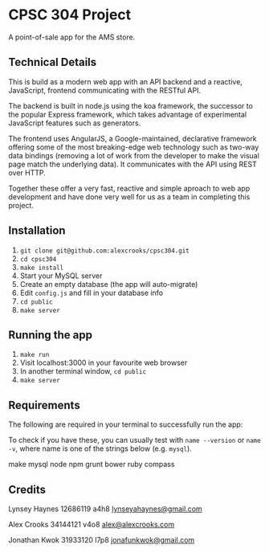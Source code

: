 # CPSC 304 Project

A point-of-sale app for the AMS store.

## Technical Details

This is build as a modern web app with an API backend and a reactive, JavaScript,
frontend communicating with the RESTful API.

The backend is built in node.js using the koa framework, the successor to the
popular Express framework, which takes advantage of experimental JavaScript
features such as generators.

The frontend uses AngularJS, a Google-maintained, declarative framework offering
some of the most breaking-edge web technology such as two-way data bindings
(removing a lot of work from the developer to make the visual page match the
underlying data). It communicates with the API using REST over HTTP.

Together these offer a very fast, reactive and simple aproach to web app
development and have done very well for us as a team in completing this project.

## Installation

1. `git clone git@github.com:alexcrooks/cpsc304.git`
2. `cd cpsc304`
3. `make install`
4. Start your MySQL server
5. Create an empty database (the app will auto-migrate)
6. Edit `config.js` and fill in your database info
7. `cd public`
8. `make server`

## Running the app

1. `make run`
2. Visit localhost:3000 in your favourite web browser
3. In another terminal window, `cd public`
4. `make server`

## Requirements

The following are required in your terminal to successfully run the app:

To check if you have these, you can usually test with `name --version` or
`name -v`, where name is one of the strings below (e.g. `mysql`).

make mysql node npm grunt bower ruby compass

## Credits

Lynsey Haynes
12686119
a4h8
lynseyahaynes@gmail.com

Alex Crooks
34144121
v4o8
alex@alexcrooks.com

Jonathan Kwok
31933120
l7p8
jonafunkwok@gmail.com
